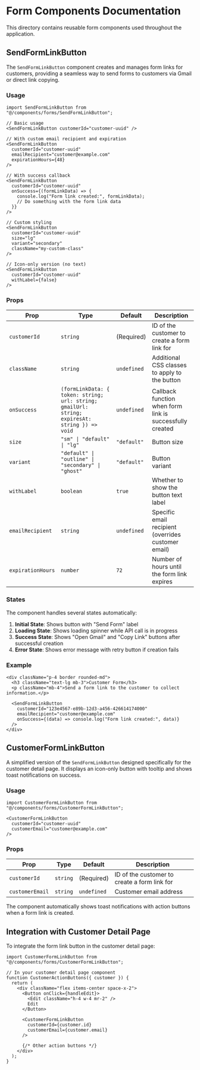 # Form Components Documentation

This directory contains reusable form components used throughout the application.

## SendFormLinkButton

The `SendFormLinkButton` component creates and manages form links for customers, providing a seamless way to send forms to customers via Gmail or direct link copying.

### Usage

```tsx
import SendFormLinkButton from "@/components/forms/SendFormLinkButton";

// Basic usage
<SendFormLinkButton customerId="customer-uuid" />

// With custom email recipient and expiration
<SendFormLinkButton 
  customerId="customer-uuid"
  emailRecipient="customer@example.com"
  expirationHours={48}
/>

// With success callback
<SendFormLinkButton 
  customerId="customer-uuid"
  onSuccess={(formLinkData) => {
    console.log("Form link created:", formLinkData);
    // Do something with the form link data
  }}
/>

// Custom styling
<SendFormLinkButton 
  customerId="customer-uuid"
  size="lg"
  variant="secondary"
  className="my-custom-class"
/>

// Icon-only version (no text)
<SendFormLinkButton 
  customerId="customer-uuid"
  withLabel={false}
/>
```

### Props

| Prop | Type | Default | Description |
|------|------|---------|-------------|
| `customerId` | `string` | (Required) | ID of the customer to create a form link for |
| `className` | `string` | `undefined` | Additional CSS classes to apply to the button |
| `onSuccess` | `(formLinkData: { token: string; url: string; gmailUrl: string; expiresAt: string }) => void` | `undefined` | Callback function when form link is successfully created |
| `size` | `"sm" \| "default" \| "lg"` | `"default"` | Button size |
| `variant` | `"default" \| "outline" \| "secondary" \| "ghost"` | `"default"` | Button variant |
| `withLabel` | `boolean` | `true` | Whether to show the button text label |
| `emailRecipient` | `string` | `undefined` | Specific email recipient (overrides customer email) |
| `expirationHours` | `number` | `72` | Number of hours until the form link expires |

### States

The component handles several states automatically:

1. **Initial State**: Shows button with "Send Form" label
2. **Loading State**: Shows loading spinner while API call is in progress
3. **Success State**: Shows "Open Gmail" and "Copy Link" buttons after successful creation
4. **Error State**: Shows error message with retry button if creation fails

### Example

```tsx
<div className="p-4 border rounded-md">
  <h3 className="text-lg mb-3">Customer Form</h3>
  <p className="mb-4">Send a form link to the customer to collect information.</p>
  
  <SendFormLinkButton 
    customerId="123e4567-e89b-12d3-a456-426614174000"
    emailRecipient="customer@example.com"
    onSuccess={(data) => console.log("Form link created:", data)}
  />
</div>
```

## CustomerFormLinkButton

A simplified version of the `SendFormLinkButton` designed specifically for the customer detail page. It displays an icon-only button with tooltip and shows toast notifications on success.

### Usage

```tsx
import CustomerFormLinkButton from "@/components/forms/CustomerFormLinkButton";

<CustomerFormLinkButton 
  customerId="customer-uuid"
  customerEmail="customer@example.com"
/>
```

### Props

| Prop | Type | Default | Description |
|------|------|---------|-------------|
| `customerId` | `string` | (Required) | ID of the customer to create a form link for |
| `customerEmail` | `string` | `undefined` | Customer email address |

The component automatically shows toast notifications with action buttons when a form link is created.

## Integration with Customer Detail Page

To integrate the form link button in the customer detail page:

```tsx
import CustomerFormLinkButton from "@/components/forms/CustomerFormLinkButton";

// In your customer detail page component
function CustomerActionButtons({ customer }) {
  return (
    <div className="flex items-center space-x-2">
      <Button onClick={handleEdit}>
        <Edit className="h-4 w-4 mr-2" />
        Edit
      </Button>
      
      <CustomerFormLinkButton 
        customerId={customer.id}
        customerEmail={customer.email}
      />
      
      {/* Other action buttons */}
    </div>
  );
}
``` 